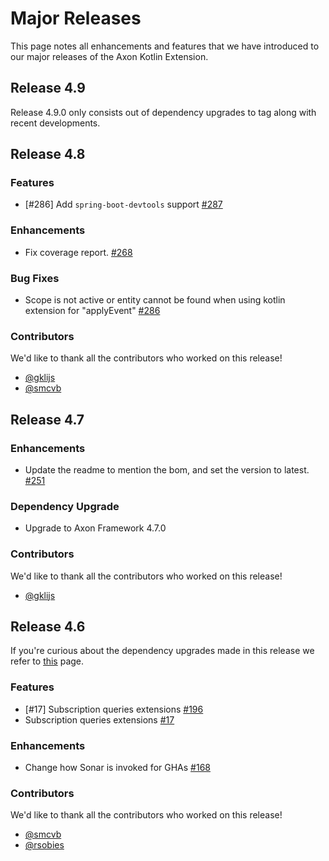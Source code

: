 # Major Releases

This page notes all enhancements and features that we have introduced to our major releases of the Axon Kotlin Extension.

## Release 4.9

Release 4.9.0 only consists out of dependency upgrades to tag along with recent developments.

## Release 4.8

### Features

- [#286] Add `spring-boot-devtools` support [#287](https://github.com/AxonFramework/extension-kotlin/pull/287)

### Enhancements

- Fix coverage report. [#268](https://github.com/AxonFramework/extension-kotlin/pull/268)

### Bug Fixes

- Scope is not active or entity cannot be found when using kotlin extension for "applyEvent" [#286](https://github.com/AxonFramework/extension-kotlin/issues/286)

### Contributors

We'd like to thank all the contributors who worked on this release!

- [@gklijs](https://github.com/gklijs)
- [@smcvb](https://github.com/smcvb)

## Release 4.7

### Enhancements

- Update the readme to mention the bom, and set the version to latest. [#251](https://github.com/AxonFramework/extension-kotlin/pull/251)

### Dependency Upgrade

- Upgrade to Axon Framework 4.7.0

### Contributors

We'd like to thank all the contributors who worked on this release!

- [@gklijs](https://github.com/gklijs)

## Release 4.6

If you're curious about the dependency upgrades made in this release we refer to [this](https://github.com/AxonFramework/extension-kotlin/releases/tag/axon-kotlin-4.6.0) page.

### Features

- [#17] Subscription queries extensions [#196](https://github.com/AxonFramework/extension-kotlin/pull/196)
- Subscription queries extensions [#17](https://github.com/AxonFramework/extension-kotlin/issues/17)

### Enhancements

- Change how Sonar is invoked for GHAs [#168](https://github.com/AxonFramework/extension-kotlin/pull/168)

### Contributors

We'd like to thank all the contributors who worked on this release!

- [@smcvb](https://github.com/smcvb)
- [@rsobies](https://github.com/rsobies)
